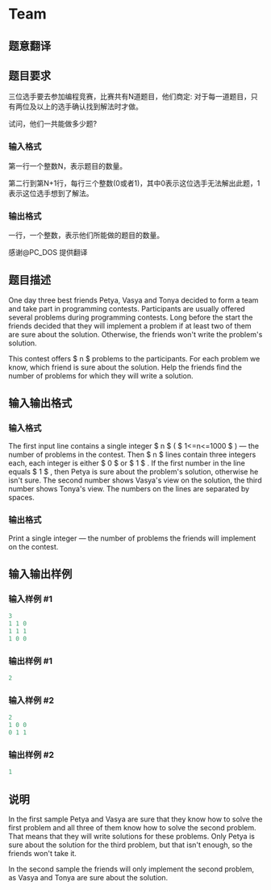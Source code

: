 # Team

## 题意翻译

## 题目要求

三位选手要去参加编程竞赛，比赛共有N道题目，他们商定: 对于每一道题目，只有两位及以上的选手确认找到解法时才做。

试问，他们一共能做多少题?

### 输入格式

第一行一个整数N，表示题目的数量。

第二行到第N+1行，每行三个整数(0或者1)，其中0表示这位选手无法解出此题，1表示这位选手想到了解法。

### 输出格式

一行，一个整数，表示他们所能做的题目的数量。

感谢@PC_DOS 提供翻译

## 题目描述

One day three best friends Petya, Vasya and Tonya decided to form a team and take part in programming contests. Participants are usually offered several problems during programming contests. Long before the start the friends decided that they will implement a problem if at least two of them are sure about the solution. Otherwise, the friends won't write the problem's solution.

This contest offers $ n $ problems to the participants. For each problem we know, which friend is sure about the solution. Help the friends find the number of problems for which they will write a solution.

## 输入输出格式

### 输入格式

The first input line contains a single integer $ n $ ( $ 1<=n<=1000 $ ) — the number of problems in the contest. Then $ n $ lines contain three integers each, each integer is either $ 0 $ or $ 1 $ . If the first number in the line equals $ 1 $ , then Petya is sure about the problem's solution, otherwise he isn't sure. The second number shows Vasya's view on the solution, the third number shows Tonya's view. The numbers on the lines are separated by spaces.

### 输出格式

Print a single integer — the number of problems the friends will implement on the contest.

## 输入输出样例

### 输入样例 #1

```cpp
3
1 1 0
1 1 1
1 0 0

```
### 输出样例 #1

```cpp
2

```
### 输入样例 #2

```cpp
2
1 0 0
0 1 1

```
### 输出样例 #2

```cpp
1

```
## 说明

In the first sample Petya and Vasya are sure that they know how to solve the first problem and all three of them know how to solve the second problem. That means that they will write solutions for these problems. Only Petya is sure about the solution for the third problem, but that isn't enough, so the friends won't take it.

In the second sample the friends will only implement the second problem, as Vasya and Tonya are sure about the solution.

